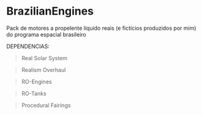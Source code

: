 # BrazilianEngines
Pack de motores a propelente líquido reais (e fictícios produzidos por mim) do programa espacial brasileiro

DEPENDENCIAS:

> Real Solar System

> Realism Overhaul

> RO-Engines

> RO-Tanks

> Procedural Fairings

